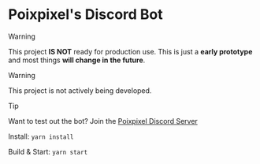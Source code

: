 # Poixpixel's Discord Bot

> [!WARNING]
> This project **IS NOT** ready for production use. This is just a **early prototype** and most things **will change in the future**.

> [!WARNING]
> This project is not actively being developed.

> [!TIP]
> Want to test out the bot? Join the [Poixpixel Discord Server](https://discord.gg/KRTGjxx7gY)

Install: ``yarn install``

Build & Start: ``yarn start``
